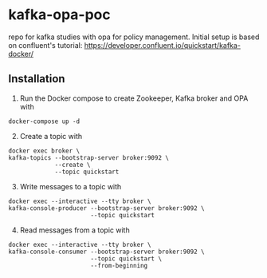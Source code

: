 # kafka-opa-poc
repo for kafka studies with opa for policy management. Initial setup is based on confluent's tutorial: https://developer.confluent.io/quickstart/kafka-docker/

## Installation
1. Run the Docker compose to create Zookeeper, Kafka broker and OPA with 
```
docker-compose up -d
```
2. Create a topic with
```
docker exec broker \
kafka-topics --bootstrap-server broker:9092 \
             --create \
             --topic quickstart
```
3. Write messages to a topic with
```
docker exec --interactive --tty broker \
kafka-console-producer --bootstrap-server broker:9092 \
                       --topic quickstart
```
4. Read messages from a topic with
```
docker exec --interactive --tty broker \
kafka-console-consumer --bootstrap-server broker:9092 \
                       --topic quickstart \
                       --from-beginning
```